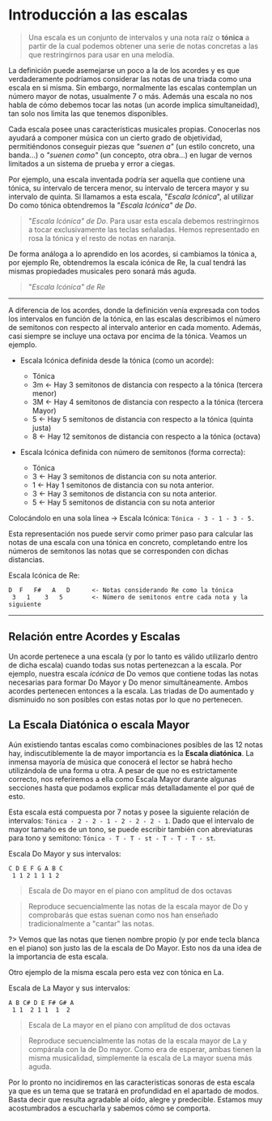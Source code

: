 <h1> Introducción a las escalas </h1>

> Una escala es un conjunto de intervalos y una nota raíz o **tónica** a partir de la cual podemos obtener una serie de notas concretas a las que restringirnos para usar en una melodía.

La definición puede asemejarse un poco a la de los acordes y es que verdaderamente podríamos
considerar las notas de una triada como una escala en si misma. Sin embargo, normalmente
las escalas contemplan un número mayor de notas, usualmente 7 o más. Además una escala no
nos habla de cómo debemos tocar las notas (un acorde implica simultaneidad), tan solo
nos limita las que tenemos disponibles.

Cada escala posee unas características musicales propias. Conocerlas nos ayudará
a componer música con un cierto grado de objetividad, permitiéndonos conseguir piezas que _"suenen a"_  (un estilo concreto, una banda...) o _"suenen como"_ (un concepto, otra obra...) en lugar de vernos limitados a un sistema de prueba y error a ciegas.

Por ejemplo, una escala inventada podría ser aquella que contiene una tónica, su intervalo de tercera menor, su intervalo de tercera mayor y su intervalo de quinta.
Si llamamos a esta escala, "_Escala Icónica_", al utilizar Do como tónica obtendremos la "_Escala Icónica" de Do_.

<div id ="piano_0" class="piano_container"></div>

> "_Escala Icónica" de Do_. Para usar esta escala debemos restringirnos a tocar exclusivamente las teclas señaladas. Hemos representado en rosa la tónica y el resto de notas en naranja.

De forma análoga a lo aprendido en los acordes, si cambiamos la tónica a, por ejemplo Re,
obtendremos la escala icónica de Re, la cual tendrá las mismas propiedades musicales
pero sonará más aguda.

<div id ="piano_1" class="piano_container"></div>

> "_Escala Icónica" de Re_

---

A diferencia de los acordes, donde la definición venía expresada con todos los intervalos
en función de la tónica, en las escalas describimos el número de semitonos con respecto al intervalo anterior en cada momento. Además, casi siempre se incluye una octava por encima de la tónica. Veamos un ejemplo.

- Escala Icónica definida desde la tónica (como un acorde):


    - Tónica
    - 3m    <- Hay 3 semitonos de distancia con respecto a la tónica (tercera menor)
    - 3M    <- Hay 4 semitonos de distancia con respecto a la tónica (tercera Mayor)
    - 5     <- Hay 5 semitonos de distancia con respecto a la tónica (quinta justa)
    - 8     <- Hay 12 semitonos de distancia con respecto a la tónica (octava)

- Escala Icónica definida con número de semitonos (forma correcta):


    - Tónica
    - 3     <- Hay 3 semitonos de distancia con su nota anterior.
    - 1     <- Hay 1 semitonos de distancia con su nota anterior.
    - 3     <- Hay 3 semitonos de distancia con su nota anterior.
    - 5     <- Hay 5 semitonos de distancia con su nota anterior

Colocándolo en una sola línea -> Escala Icónica: `Tónica - 3 - 1 - 3 - 5.`

Esta representación nos puede servir como primer paso para calcular las notas de una escala con una tónica en concreto, completando entre los números de semitonos las notas que se corresponden con dichas distancias.

Escala Icónica de Re:

    D  F   F#   A   D      <- Notas considerando Re como la tónica
     3   1    3   5        <- Número de semitonos entre cada nota y la siguiente

---

<h2> Relación entre Acordes y Escalas </h2>

Un acorde pertenece a una escala (y por lo tanto es válido utilizarlo dentro
de dicha escala) cuando todas sus notas pertenezcan a la escala. Por ejemplo,
nuestra escala _icónica_ de Do vemos que contiene todas las notas necesarias
para formar Do Mayor y Do menor simultáneamente. Ambos acordes pertenecen
entonces a la escala. Las triadas de Do aumentado y disminuido no son posibles
con estas notas por lo que no pertenecen.

<h2> La Escala Diatónica o escala Mayor </h2>

Aún existiendo tantas escalas como combinaciones posibles de las 12 notas hay, indiscutiblemente la de mayor importancia es la **Escala diatónica**. La inmensa mayoría de música que conocerá el lector se habrá hecho utilizándola de una forma u otra. A pesar de que no es estrictamente correcto, nos referiremos a ella
como Escala Mayor durante algunas secciones hasta que podamos explicar más
detalladamente el por qué de esto.

Esta escala está compuesta por 7 notas y posee la siguiente relación de intervalos: `Tónica - 2 - 2 - 1 - 2 - 2 - 2 - 1`. Dado que el intervalo de mayor tamaño es de un tono, se puede escribir también con abreviaturas para tono y semitono: `Tónica - T - T - st - T - T - T - st`.

Escala Do Mayor y sus intervalos:


    C D E F G A B C
     1 1 2 1 1 1 2


<div id ="piano_2" class="piano_container"></div>

> Escala de Do mayor en el piano con amplitud de dos octavas

<div id ="piano_3" class="piano_container"></div>

> Reproduce secuencialmente las notas de la escala mayor de Do y comprobarás que estas suenan como nos han enseñado tradicionalmente a "cantar" las notas.

?> Vemos que las notas que tienen nombre propio (y por ende tecla blanca en el piano) son justo las de la escala de Do Mayor. Esto nos da una idea de la importancia de esta escala.

Otro ejemplo de la misma escala pero esta vez con tónica en La.

Escala de La Mayor y sus intervalos:


    A B C# D E F# G# A
     1 1  2 1 1  1  2


<div id ="piano_4" class="piano_container"></div>

> Escala de La mayor en el piano con amplitud de dos octavas

<div id ="piano_5" class="piano_container"></div>

> Reproduce secuencialmente las notas de la escala mayor de La y compárala
con la de Do mayor. Como era de esperar, ambas tienen la misma musicalidad,
simplemente la escala de La mayor suena más aguda.

Por lo pronto no incidiremos en las características sonoras de esta escala
ya que es un tema que se tratará en profundidad en el apartado de modos. Basta decir
que resulta agradable al oído, alegre y predecible.
Estamos muy acostumbrados a escucharla y sabemos cómo se comporta.

<link rel="stylesheet" href="PianoGenerator/style.css">
<script>
piano({
    tag: "piano_0",
    octaves: 1,
    number: "relevant",
    names: "all",
    tonic: "C",
    relevant: {
        "C"  : { color: "violet" },
        "D#" : { color: "orange" },
        "E"  : { color: "orange" },
        "G"  : { color: "orange" },
    }
});
piano({
    tag: "piano_1",
    octaves: 1,
    number: "relevant",
    names: "all",
    tonic: "D",
    relevant: {
        "D"  : { color: "violet" },
        "F"  : { color: "orange" },
        "F#" : { color: "orange" },
        "A"  : { color: "orange" },
    }
});
piano({
    tag: "piano_2",
    octaves: 2,
    names: "relevant",
    tonic: "C",
    relevant: {
        "C" : { color: "violet" },
        "D" : { color: "orange" },
        "E" : { color: "orange" },
        "F" : { color: "orange" },
        "G" : { color: "orange" },
        "A" : { color: "orange" },
        "B" : { color: "orange" },
    },
});
piano({
    tag: "piano_3",
    octaves: 2,
    names: "pressed",
    tonic: "C",
    pressed: ["C", "D", "E", "F", "G", "A", "B", "C"],
    controls: ["up"]
});
piano({
    tag: "piano_4",
    octaves: 2,
    names: "relevant",
    tonic: "C",
    relevant: {
        "A" : { color: "violet" },
        "B" : { color: "orange" },
        "C#" : { color: "orange" },
        "D" : { color: "orange" },
        "E" : { color: "orange" },
        "F#" : { color: "orange" },
        "G#" : { color: "orange" },
    }
});
piano({
    tag: "piano_5",
    octaves: 2,
    names: "pressed",
    tonic: "A",
    pressed: ["A", "B", "C#", "D", "E", "F#", "G#", "A"],
    controls: ["up"]
});
</script>